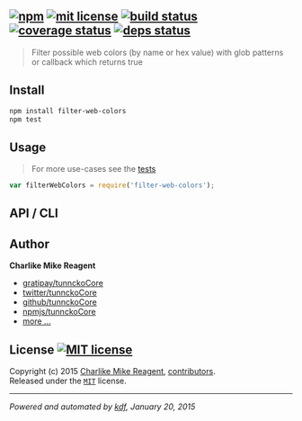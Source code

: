 ## [![npm][npmjs-img]][npmjs-url] [![mit license][license-img]][license-url] [![build status][travis-img]][travis-url] [![coverage status][coveralls-img]][coveralls-url] [![deps status][daviddm-img]][daviddm-url]

> Filter possible web colors (by name or hex value) with glob patterns or callback which returns true

## Install
```bash
npm install filter-web-colors
npm test
```


## Usage
> For more use-cases see the [tests](./test.js)

```js
var filterWebColors = require('filter-web-colors');
```


## API / CLI


## Author
**Charlike Mike Reagent**
+ [gratipay/tunnckoCore][author-gratipay]
+ [twitter/tunnckoCore][author-twitter]
+ [github/tunnckoCore][author-github]
+ [npmjs/tunnckoCore][author-npmjs]
+ [more ...][contrib-more]


## License [![MIT license][license-img]][license-url]
Copyright (c) 2015 [Charlike Mike Reagent][contrib-more], [contributors][contrib-graf].  
Released under the [`MIT`][license-url] license.


[npmjs-url]: http://npm.im/filter-web-colors
[npmjs-img]: https://img.shields.io/npm/v/filter-web-colors.svg?style=flat&label=filter-web-colors

[coveralls-url]: https://coveralls.io/r/tunnckoCore/filter-web-colors?branch=master
[coveralls-img]: https://img.shields.io/coveralls/tunnckoCore/filter-web-colors.svg?style=flat

[license-url]: https://github.com/tunnckoCore/filter-web-colors/blob/master/license.md
[license-img]: https://img.shields.io/badge/license-MIT-blue.svg?style=flat

[travis-url]: https://travis-ci.org/tunnckoCore/filter-web-colors
[travis-img]: https://img.shields.io/travis/tunnckoCore/filter-web-colors.svg?style=flat

[daviddm-url]: https://david-dm.org/tunnckoCore/filter-web-colors
[daviddm-img]: https://img.shields.io/david/tunnckoCore/filter-web-colors.svg?style=flat

[author-gratipay]: https://gratipay.com/tunnckoCore
[author-twitter]: https://twitter.com/tunnckoCore
[author-github]: https://github.com/tunnckoCore
[author-npmjs]: https://npmjs.org/~tunnckocore

[contrib-more]: http://j.mp/1stW47C
[contrib-graf]: https://github.com/tunnckoCore/filter-web-colors/graphs/contributors

***

_Powered and automated by [kdf](https://github.com/tunnckoCore), January 20, 2015_
